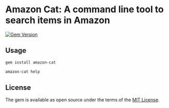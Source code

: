 # Amazon Cat: A command line tool to search items in Amazon

[![Gem Version](https://badge.fury.io/rb/amazon-cat.svg)](https://badge.fury.io/rb/amazon-cat)

## Usage

```bash
gem install amazon-cat
```

```bash
amazon-cat help
```

## License

The gem is available as open source under the terms of the [MIT License](http://opensource.org/licenses/MIT).
